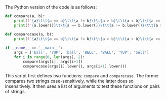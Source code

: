  The Python version of the code is as follows:

```python
def compare(a, b):
    print(f'{a}\t\t{a == b}\t\t{a != b}\t\t{a > b}\t\t{a < b}\t\t{a >= b}\t\t{a <= b}', f'\t\t{b}')
    print(f'{a.lower()}\t\t{a == b.lower()}\t\t{a != b.lower()}\t\t{a > b.lower()}\t\t{a < b.lower()}\t\t{a >= b.lower()}\t\t{a <= b.lower()}', f'\t\t{b} ignoring case')

def comparecase(a, b):
    print(f'{a}\t\t{a == b}\t\t{a != b}\t\t{a > b}\t\t{a < b}\t\t{a >= b}\t\t{a <= b}', f'\t\t{b} ignoring case')
    
if __name__ == '__main__':
    args = ['ball', 'YUP', 'ball', 'BELL', 'BALL', 'YUP', 'bell']
    for i in range(0, len(args), 2):
        compare(args[i], args[i+1])
        comparecase(args[i].lower(), args[i+1].lower())
```
This script first defines two functions: `compare` and `comparecase`. The former compares two strings case-sensitively, while the latter does so insensitively. It then uses a list of arguments to test these functions on pairs of strings.
